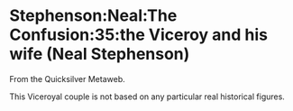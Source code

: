 
# Stephenson:Neal:The Confusion:35:the Viceroy and his wife (Neal Stephenson)

From the Quicksilver Metaweb.

This Viceroyal couple is not based on any particular real historical figures.
